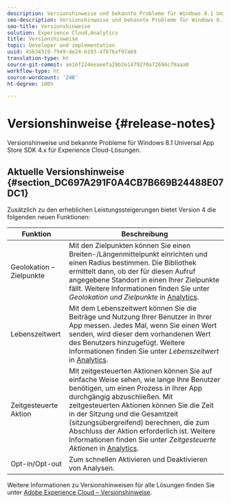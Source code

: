 ```yaml
---
description: Versionshinweise und bekannte Probleme für Windows 8.1 Universal App Store SDK 4.x für Experience Cloud-Lösungen.
seo-description: Versionshinweise und bekannte Probleme für Windows 8.1 Universal App Store SDK 4.x für Experience Cloud-Lösungen.
seo-title: Versionshinweise
solution: Experience Cloud,Analytics
title: Versionshinweise
topic: Developer and implementation
uuid: 45634319-7949-4e24-b193-4f876af97a69
translation-type: ht
source-git-commit: ae16f224eeaeefa29b2e1479270a72694c79aaa0
workflow-type: ht
source-wordcount: '248'
ht-degree: 100%

---
```



# Versionshinweise {#release-notes}

Versionshinweise und bekannte Probleme für Windows 8.1 Universal App Store SDK 4.x für Experience Cloud-Lösungen.

## Aktuelle Versionshinweise {#section_DC697A291F0A4CB7B669B24488E07DC1}

Zusätzlich zu den erheblichen Leistungssteigerungen bietet Version 4 die folgenden neuen Funktionen:

| Funktion | Beschreibung |
|--- |--- |
| Geolokation – Zielpunkte | Mit den Zielpunkten können Sie einen Breiten-/Längenmittelpunkt einrichten und einen Radius bestimmen. Die Bibliothek ermittelt dann, ob der für diesen Aufruf angegebene Standort in einen Ihrer Zielpunkte fällt. Weitere Informationen finden Sie unter *Geolokation und Zielpunkte* in [Analytics](/help/windows-appstore/analytics/analytics.md). |
| Lebenszeitwert | Mit dem Lebenszeitwert können Sie die Beiträge und Nutzung Ihrer Benutzer in Ihrer App messen. Jedes Mal, wenn Sie einen Wert senden, wird dieser dem vorhandenen Wert des Benutzers hinzugefügt.  Weitere Informationen finden Sie unter *Lebenszeitwert* in [Analytics](/help/windows-appstore/analytics/analytics.md). |
| Zeitgesteuerte Aktion | Mit zeitgesteuerten Aktionen können Sie auf einfache Weise sehen, wie lange Ihre Benutzer benötigen, um einen Prozess in Ihrer App durchgängig abzuschließen. Mit zeitgesteuerten Aktionen können Sie die Zeit in der Sitzung und die Gesamtzeit (sitzungsübergreifend) berechnen, die zum Abschluss der Aktion erforderlich ist. Weitere Informationen finden Sie unter *Zeitgesteuerte Aktionen* in [Analytics](/help/windows-appstore/analytics/analytics.md). |
| Opt-in/Opt-out | Zum schnellen Aktivieren und Deaktivieren von Analysen. |


Weitere Informationen zu Versionshinweisen für alle Lösungen finden Sie unter [Adobe Experience Cloud – Versionshinweise](https://docs.adobe.com/content/help/de-DE/release-notes/experience-cloud/current.html).
